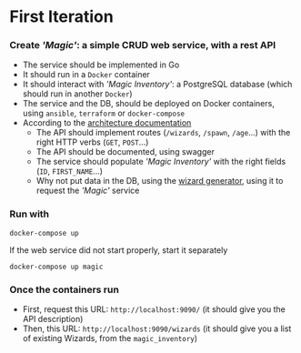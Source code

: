 # First Iteration

### Create *'Magic'*: a simple CRUD web service, with a rest API
 - The service should be implemented in Go
 - It should run in a `Docker` container
 - It should interact with *'Magic Inventory'*: a PostgreSQL database (which should run in another `Docker`)
 - The service and the DB, should be deployed on Docker containers, using `ansible`, `terraform` or `docker-compose`
 - According to the [architecture documentation](https://github.com/rbobillo/OnDiraitDeLaMagie/blob/reference/documentation/On%20Dirait%20De%20La%20Magie.pdf)
	- The API should implement routes (`/wizards`, `/spawn`, `/age`...) with the right HTTP verbs (`GET`, `POST`...)
	- The API should be documented, using swagger
	- The service should populate *'Magic Inventory'* with the right fields (`ID`, `FIRST_NAME`...)
	- Why not put data in the DB, using the [wizard generator](https://github.com/rbobillo/OnDiraitDeLaMagie/blob/reference/generate_random_wizards.go), using it to request the *'Magic'* service

### Run with
```
docker-compose up
```
If the web service did not start properly, start it separately
```
docker-compose up magic
```

### Once the containers run
 - First, request this URL: `http://localhost:9090/` (it should give you the API description)
 - Then, this URL: `http://localhost:9090/wizards` (it should give you a list of existing Wizards, from the `magic_inventory`)
